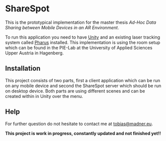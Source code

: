 # ShareSpot

This is the prototypical implementation for the master thesis *Ad-Hoc Data Sharing between Mobile Devices in an AR Environment*.

To run this application you need to have [Unity](https://unity3d.com/de) and an existing laser tracking system called [Pharus](https://www.aec.at/futurelab/en/team/otto-naderer/) installed. This implementation is using the room setup which can be found in the PIE-Lab at the University of Applied Sciences Upper Austria in Hagenberg.

## Installation

This project consists of two parts, first a client application which can be run on any mobile device and second the ShareSpot server which should be run on desktop device. Both parts are using different scenes and can be created within in Unity over the menu.

## Help
For further question do not hesitate to contact me at tobias@madner.eu.

**This project is work in progress, constantly updated and not finished yet!!**
